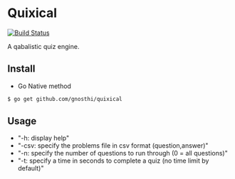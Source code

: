 # Quixical

[![Build Status](https://travis-ci.com/gnosthi/quixical.svg?branch=master)](https://travis-ci.com/gnosthi/quixical)

A qabalistic quiz engine.

## Install

- Go Native method
```bash
$ go get github.com/gnosthi/quixical
```

## Usage
- "-h: display help"
- "-csv: specify the problems file in csv format (question,answer)"
- "-n: specify the number of questions to run through (0 = all questions)"
- "-t: specify a time in seconds to complete a quiz (no time limit by default)"
